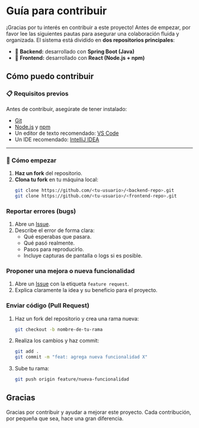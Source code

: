 # Guía para contribuir

¡Gracias por tu interés en contribuir a este proyecto! Antes de empezar, por favor lee las siguientes pautas para asegurar una colaboración fluida y organizada.
El sistema está dividido en **dos repositorios principales**:
- 🧠 **Backend:** desarrollado con **Spring Boot (Java)**
- 🎨 **Frontend:** desarrollado con **React (Node.js + npm)**

## Cómo puedo contribuir


### 📋 Requisitos previos

Antes de contribuir, asegúrate de tener instalado:

- [Git](https://git-scm.com/)
- [Node.js](https://nodejs.org/) y [npm](https://www.npmjs.com/)
- Un editor de texto recomendado: [VS Code](https://code.visualstudio.com/)
- Un IDE recomendado: [IntelliJ IDEA](https://www.jetbrains.com/idea/)

---

### 🚀 Cómo empezar

1. **Haz un fork** del repositorio.
2. **Clona tu fork** en tu máquina local:
   ```bash
   git clone https://github.com/<tu-usuario>/<backend-repo>.git
   git clone https://github.com/<tu-usuario>/<frontend-repo>.git

### Reportar errores (bugs)

1. Abre un [Issue](https://github.com/tu-usuario/tu-proyecto/issues).
2. Describe el error de forma clara:
   - Qué esperabas que pasara.
   - Qué pasó realmente.
   - Pasos para reproducirlo.
   - Incluye capturas de pantalla o logs si es posible.

### Proponer una mejora o nueva funcionalidad

1. Abre un [Issue](https://github.com/tu-usuario/tu-proyecto/issues) con la etiqueta `feature request`.
2. Explica claramente la idea y su beneficio para el proyecto.

### Enviar código (Pull Request)

1. Haz un fork del repositorio y crea una rama nueva:
   ```bash
   git checkout -b nombre-de-tu-rama

2. Realiza los cambios y haz commit:
   ```bash
   git add .
   git commit -m "feat: agrega nueva funcionalidad X"
2. Sube tu rama:
   ```bash
   git push origin feature/nueva-funcionalidad

## Gracias

Gracias por contribuir y ayudar a mejorar este proyecto. Cada contribución, por pequeña que sea, hace una gran diferencia.